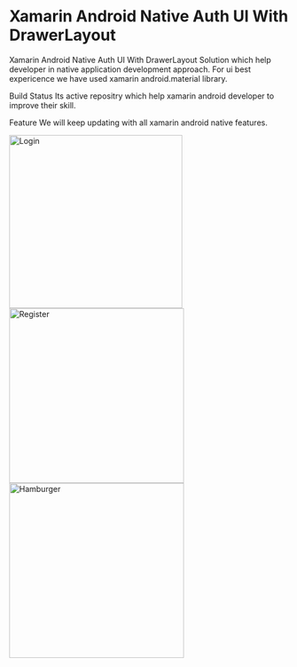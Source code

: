 # Xamarin Android Native Auth UI With DrawerLayout

Xamarin Android Native Auth UI With DrawerLayout Solution which help developer in native application development approach. For ui best expericence we have used xamarin android.material library.

Build Status
Its active repositry which help xamarin android developer to improve their skill.

Feature
We will keep updating with all xamarin android native features.



<img width="312" alt="Login" src="https://user-images.githubusercontent.com/100989615/188315788-0883609e-1dc1-4d71-8ee2-2d18c7016d6e.png">

<img width="315" alt="Register" src="https://user-images.githubusercontent.com/100989615/188315792-432a4cf9-66cb-4054-bb50-1ddb5d091e39.png">

<img width="315" alt="Hamburger" src="https://user-images.githubusercontent.com/100989615/188315796-f8a8a2b3-7f1c-4ce6-b1fc-90da8134e591.png">
